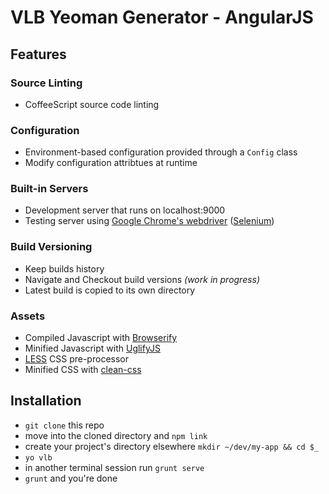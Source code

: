 # VLB Yeoman Generator - AngularJS

## Features

### Source Linting
- CoffeeScript source code linting
### Configuration
- Environment-based configuration provided through a ```Config``` class
- Modify configuration attribtues at runtime
### Built-in Servers
- Development server that runs on localhost:9000
- Testing server using [Google Chrome's webdriver](https://code.google.com/p/selenium/wiki/ChromeDriver) ([Selenium](http://docs.seleniumhq.org))
### Build Versioning
- Keep builds history
- Navigate and Checkout build versions *(work in progress)*
- Latest build is copied to its own directory
### Assets
- Compiled Javascript with [Browserify](http://browserify.org)
- Minified Javascript with [UglifyJS](https://github.com/mishoo/UglifyJS)
- [LESS](http://www.lesscss.org) CSS pre-processor
- Minified CSS with [clean-css](https://github.com/GoalSmashers/clean-css)

## Installation
- ```git clone``` this repo
- move into the cloned directory and ```npm link```
- create your project's directory elsewhere ```mkdir ~/dev/my-app && cd $_```
- ```yo vlb```
- in another terminal session run ```grunt serve```
- ```grunt``` and you're done